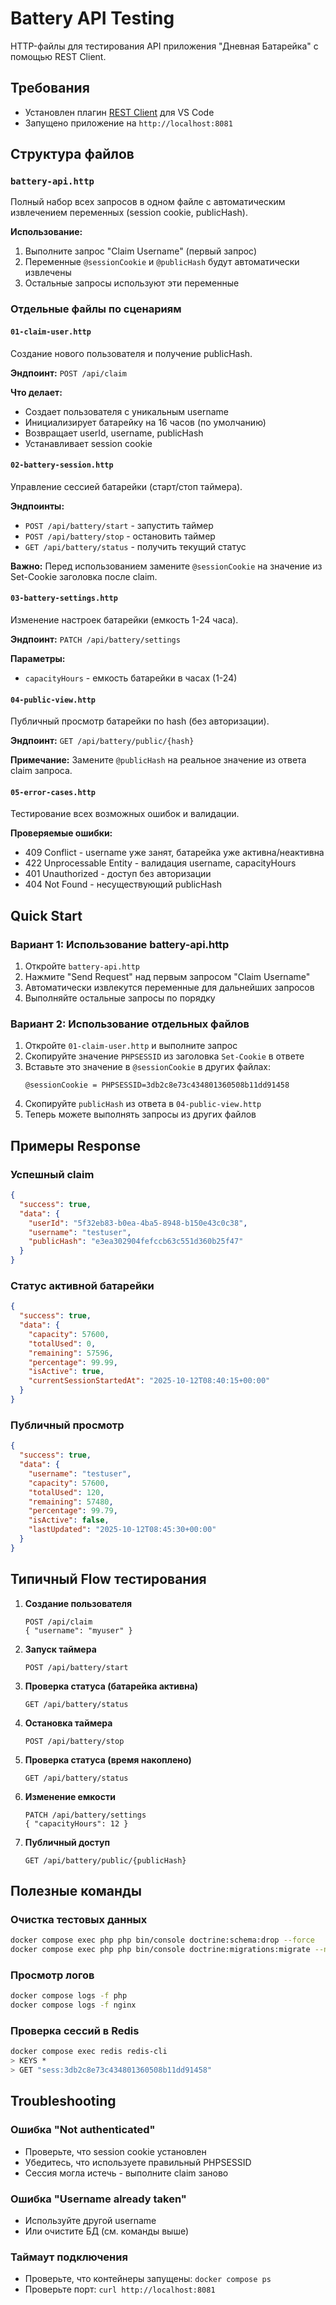 # Battery API Testing

HTTP-файлы для тестирования API приложения "Дневная Батарейка" с помощью REST Client.

## Требования

- Установлен плагин [REST Client](https://marketplace.visualstudio.com/items?itemName=humao.rest-client) для VS Code
- Запущено приложение на `http://localhost:8081`

## Структура файлов

### `battery-api.http`
Полный набор всех запросов в одном файле с автоматическим извлечением переменных (session cookie, publicHash).

**Использование:**
1. Выполните запрос "Claim Username" (первый запрос)
2. Переменные `@sessionCookie` и `@publicHash` будут автоматически извлечены
3. Остальные запросы используют эти переменные

### Отдельные файлы по сценариям

#### `01-claim-user.http`
Создание нового пользователя и получение publicHash.

**Эндпоинт:** `POST /api/claim`

**Что делает:**
- Создает пользователя с уникальным username
- Инициализирует батарейку на 16 часов (по умолчанию)
- Возвращает userId, username, publicHash
- Устанавливает session cookie

#### `02-battery-session.http`
Управление сессией батарейки (старт/стоп таймера).

**Эндпоинты:**
- `POST /api/battery/start` - запустить таймер
- `POST /api/battery/stop` - остановить таймер
- `GET /api/battery/status` - получить текущий статус

**Важно:** Перед использованием замените `@sessionCookie` на значение из Set-Cookie заголовка после claim.

#### `03-battery-settings.http`
Изменение настроек батарейки (емкость 1-24 часа).

**Эндпоинт:** `PATCH /api/battery/settings`

**Параметры:**
- `capacityHours` - емкость батарейки в часах (1-24)

#### `04-public-view.http`
Публичный просмотр батарейки по hash (без авторизации).

**Эндпоинт:** `GET /api/battery/public/{hash}`

**Примечание:** Замените `@publicHash` на реальное значение из ответа claim запроса.

#### `05-error-cases.http`
Тестирование всех возможных ошибок и валидации.

**Проверяемые ошибки:**
- 409 Conflict - username уже занят, батарейка уже активна/неактивна
- 422 Unprocessable Entity - валидация username, capacityHours
- 401 Unauthorized - доступ без авторизации
- 404 Not Found - несуществующий publicHash

## Quick Start

### Вариант 1: Использование battery-api.http

1. Откройте `battery-api.http`
2. Нажмите "Send Request" над первым запросом "Claim Username"
3. Автоматически извлекутся переменные для дальнейших запросов
4. Выполняйте остальные запросы по порядку

### Вариант 2: Использование отдельных файлов

1. Откройте `01-claim-user.http` и выполните запрос
2. Скопируйте значение `PHPSESSID` из заголовка `Set-Cookie` в ответе
3. Вставьте это значение в `@sessionCookie` в других файлах:
   ```
   @sessionCookie = PHPSESSID=3db2c8e73c434801360508b11dd91458
   ```
4. Скопируйте `publicHash` из ответа в `04-public-view.http`
5. Теперь можете выполнять запросы из других файлов

## Примеры Response

### Успешный claim
```json
{
  "success": true,
  "data": {
    "userId": "5f32eb83-b0ea-4ba5-8948-b150e43c0c38",
    "username": "testuser",
    "publicHash": "e3ea302904fefccb63c551d360b25f47"
  }
}
```

### Статус активной батарейки
```json
{
  "success": true,
  "data": {
    "capacity": 57600,
    "totalUsed": 0,
    "remaining": 57596,
    "percentage": 99.99,
    "isActive": true,
    "currentSessionStartedAt": "2025-10-12T08:40:15+00:00"
  }
}
```

### Публичный просмотр
```json
{
  "success": true,
  "data": {
    "username": "testuser",
    "capacity": 57600,
    "totalUsed": 120,
    "remaining": 57480,
    "percentage": 99.79,
    "isActive": false,
    "lastUpdated": "2025-10-12T08:45:30+00:00"
  }
}
```

## Типичный Flow тестирования

1. **Создание пользователя**
   ```
   POST /api/claim
   { "username": "myuser" }
   ```

2. **Запуск таймера**
   ```
   POST /api/battery/start
   ```

3. **Проверка статуса (батарейка активна)**
   ```
   GET /api/battery/status
   ```

4. **Остановка таймера**
   ```
   POST /api/battery/stop
   ```

5. **Проверка статуса (время накоплено)**
   ```
   GET /api/battery/status
   ```

6. **Изменение емкости**
   ```
   PATCH /api/battery/settings
   { "capacityHours": 12 }
   ```

7. **Публичный доступ**
   ```
   GET /api/battery/public/{publicHash}
   ```

## Полезные команды

### Очистка тестовых данных
```bash
docker compose exec php php bin/console doctrine:schema:drop --force
docker compose exec php php bin/console doctrine:migrations:migrate --no-interaction
```

### Просмотр логов
```bash
docker compose logs -f php
docker compose logs -f nginx
```

### Проверка сессий в Redis
```bash
docker compose exec redis redis-cli
> KEYS *
> GET "sess:3db2c8e73c434801360508b11dd91458"
```

## Troubleshooting

### Ошибка "Not authenticated"
- Проверьте, что session cookie установлен
- Убедитесь, что используете правильный PHPSESSID
- Сессия могла истечь - выполните claim заново

### Ошибка "Username already taken"
- Используйте другой username
- Или очистите БД (см. команды выше)

### Таймаут подключения
- Проверьте, что контейнеры запущены: `docker compose ps`
- Проверьте порт: `curl http://localhost:8081`
